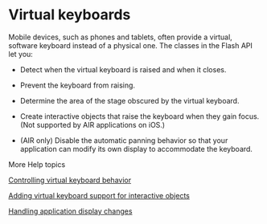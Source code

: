 # Virtual keyboards

<div>

Mobile devices, such as phones and tablets, often provide a virtual, software
keyboard instead of a physical one. The classes in the Flash API let you:

- Detect when the virtual keyboard is raised and when it closes.

- Prevent the keyboard from raising.

- Determine the area of the stage obscured by the virtual keyboard.

- Create interactive objects that raise the keyboard when they gain focus. (Not
  supported by AIR applications on iOS.)

- (AIR only) Disable the automatic panning behavior so that your application can
  modify its own display to accommodate the keyboard.

</div>

<div>

<div>

More Help topics

</div>

<div>

[Controlling virtual keyboard behavior](WSfffb011ac560372f6bc38fcc12e0166e73b-8000.html)

[Adding virtual keyboard support for interactive objects](WSfffb011ac560372f6bc38fcc12e0166e73b-7fff.html)

[Handling application display changes](WSfffb011ac560372f6bc38fcc12e0166e73b-7ffe.html)

</div>

<div>

</div>

</div>
